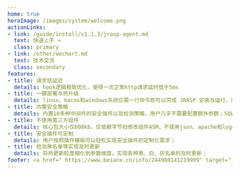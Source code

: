 ```yaml
---
home: true
heroImage: /images/system/welcome.png
actionLinks:
- link: /guide/install/v1.1.3/jrasp-agent.md
  text: 快速上手 →
  class: primary
- link: /other/wechart.md
  text: 技术交流
  class: secondary
features:
- title: 请求低延迟
  details: hook逻辑极致优化，使得一次正常http请求延时低于5ms
- title: 一键部署与热升级
  details: linux、macos和windows系统仅需一行命令即可以完成 JRASP 安装与运行，同时不需要重启就可以完成检测模块的热升级与热卸载
- title: 内置安全策略
  details: 内置10多种中间件的安全插件以及检测策略，用户几乎不需要配置额外参数；SQL注入采用无规则检测算法
- title: 不使用第三方组件
  details: 核心包大小仅600kb，仅依赖字节码修改组件ASM，不使用json、apache和log4j等三方框架引擎
- title: 安全插件可定制
  details: 用户按照插件模板可以轻松实现安全插件的定制化需求；
- title: 检测黑名单等实现及时更新
  details: 将热更新粒度细化到参数维度，实现各种黑、白、灰名单的及时更新；  
footer: <a href=" https://www.beianx.cn/info/244980141219909" target="_blank">沪ICP备18021433号</a> | Copyright © 2019～2024 jrasp 安全，All rights reserved. 
---
```

                                                                                                                                                                                                   
